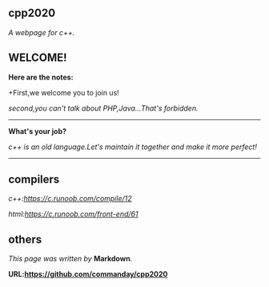 ## cpp2020

*A webpage for c++.*
## WELCOME!
**Here are the notes:**

+First,we welcome you to join us!

*second,you can't talk about PHP,Java…That's forbidden.*
***
**What's your job?**

*c++ is an old language.Let's maintain it together and make it more perfect!*
***

## compilers

*c++:https://c.runoob.com/compile/12*

*html:https://c.runoob.com/front-end/61*

## others
*This page was written by* __Markdown__.

__URL:https://github.com/commanday/cpp2020__

